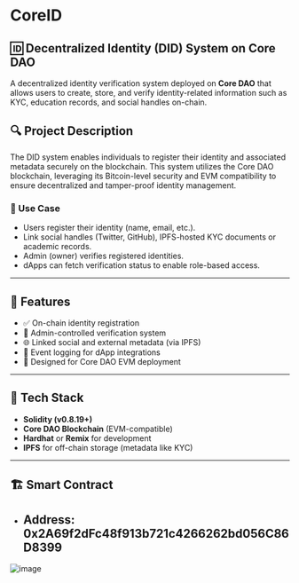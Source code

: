 # CoreID

## 🆔 Decentralized Identity (DID) System on Core DAO

A decentralized identity verification system deployed on **Core DAO** that allows users to create, store, and verify identity-related information such as KYC, education records, and social handles on-chain.

## 🔍 Project Description

The DID system enables individuals to register their identity and associated metadata securely on the blockchain. This system utilizes the Core DAO blockchain, leveraging its Bitcoin-level security and EVM compatibility to ensure decentralized and tamper-proof identity management.

### 🎯 Use Case

- Users register their identity (name, email, etc.).
- Link social handles (Twitter, GitHub), IPFS-hosted KYC documents or academic records.
- Admin (owner) verifies registered identities.
- dApps can fetch verification status to enable role-based access.

---

## 🚀 Features

- ✅ On-chain identity registration
- 🔐 Admin-controlled verification system
- 🌐 Linked social and external metadata (via IPFS)
- 🧾 Event logging for dApp integrations
- 📡 Designed for Core DAO EVM deployment

---

## 🔧 Tech Stack

- **Solidity (v0.8.19+)**
- **Core DAO Blockchain** (EVM-compatible)
- **Hardhat** or **Remix** for development
- **IPFS** for off-chain storage (metadata like KYC)

---

## 🏗️ Smart Contract

- **Address:** 0x2A69f2dFc48f913b721c4266262bd056C86D8399
  ---
![image](https://github.com/user-attachments/assets/1522361a-cf2c-49ef-838f-7f9a3bec6977)
